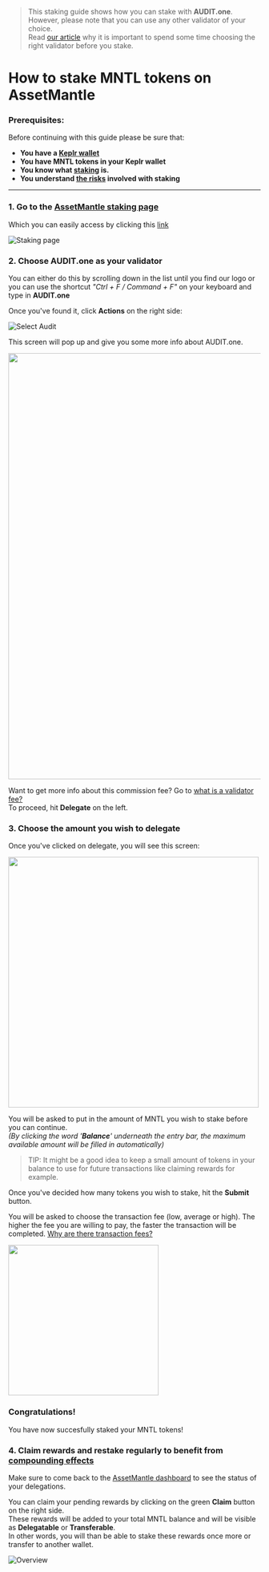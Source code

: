   > This staking guide shows how you can stake with **AUDIT.one**. <br>
  > However, please note that you can use any other validator of your choice. <br>
  > Read [our article](Importance_of_choosing_the_right_validator.md) why it is important to spend some time choosing the right validator before you stake.


# How to stake MNTL tokens on AssetMantle

### Prerequisites:

Before continuing with this guide please be sure that:

- **You have a [Keplr wallet](How_to_create_a_Keplr_wallet.md)**
- **You have MNTL tokens in your Keplr wallet**
- **You know what [staking](What_is_staking.md) is.**
- **You understand [the risks](Risks_of_staking.md) involved with staking**

***

### **1.  Go to the [AssetMantle staking page](https://wallet.assetmantle.one/dashboard/staking)**

Which you can easily access by clicking this [link](https://wallet.assetmantle.one/dashboard/staking)

![Staking page](https://user-images.githubusercontent.com/95366163/164421386-63489267-9d70-41d3-9dd0-39fae56abc7e.png)


### **2.  Choose AUDIT.one as your validator**

You can either do this by scrolling down in the list until you find our logo or you can use the shortcut _"Ctrl + F / Command + F"_ on your keyboard and type in **AUDIT.one**

Once you've found it, click **Actions** on the right side:

![Select Audit](https://user-images.githubusercontent.com/95366163/164421433-b85e27da-66e8-4157-9c70-e5dec31b4ef7.png)

This screen will pop up and give you some more info about AUDIT.one. 

<img width="850" src="https://user-images.githubusercontent.com/95366163/164421462-695a20ea-67d2-4351-b0ba-a97f4897862e.png">

Want to get more info about this commission fee? Go to [what is a validator fee?](Validator_fee.md)<br>
To proceed, hit **Delegate** on the left.


### **3.  Choose the amount you wish to delegate**

Once you've clicked on delegate, you will see this screen:

<img width="500" src="https://user-images.githubusercontent.com/95366163/164421568-f48b6f47-6b24-4199-8650-998dd42c2e02.png">

You will be asked to put in the amount of MNTL you wish to stake before you can continue. <br>
_(By clicking the word '**Balance**' underneath the entry bar, the maximum available amount will be filled in automatically)_

  > TIP: It might be a good idea to keep a small amount of tokens in your balance to use for future transactions like claiming rewards for example.

Once you've decided how many tokens you wish to stake, hit the **Submit** button.

You will be asked to choose the transaction fee (low, average or high). 
The higher the fee you are willing to pay, the faster the transaction will be completed. [Why are there transaction fees?](Transaction_fees.md)

<img width="300" src=https://user-images.githubusercontent.com/95366163/164422158-ede25d61-2256-40ad-95cb-ec8763841b6d.png>


### **Congratulations!** 
You have now succesfully staked your MNTL tokens!


### **4.  Claim rewards and restake regularly to benefit from [compounding effects](Compounding_interest.md)**

Make sure to come back to the [AssetMantle dashboard](https://wallet.assetmantle.one/dashboard/wallet) to see the status of your delegations. <br>

You can claim your pending rewards by clicking on the green **Claim** button on the right side.<br>
These rewards will be added to your total MNTL balance and will be visible as **Delegatable** or **Transferable**. <br>
In other words, you will than be able to stake these rewards once more or transfer to another wallet. 

![Overview](https://user-images.githubusercontent.com/95366163/164422381-4c335719-89d4-4185-aac1-52714ce1ffc8.png)

